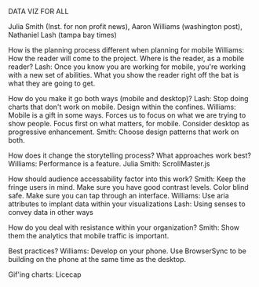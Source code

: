 DATA VIZ FOR ALL

Julia Smith (Inst. for non profit news), Aaron Williams (washington post), Nathaniel Lash (tampa bay times)

How is the planning process different when planning for mobile
Williams: How the reader will come to the project. Where is the reader, as a mobile reader?
Lash: Once you know you are working for mobile, you're working with a new set of abilities. What you show the reader right off the bat is what they are going to get.

How do you make it go both ways (mobile and desktop)?
Lash: Stop doing charts that don't work on mobile. Design within the confines.
Williams: Mobile is a gift in some ways. Forces us to focus on what we are trying to show people. Focus first on what matters, for mobile. Consider desktop as progressive enhancement.
Smith: Choose design patterns that work on both.

How does it change the storytelling process? What approaches work best?
Williams: Performance is a feature.
Julia Smith: ScrollMaster.js

How should audience accessability factor into this work?
Smith: Keep the fringe users in mind. Make sure you have good contrast levels. Color blind safe. Make sure you can tap through an interface.
Williams: Use aria attributes to implant data within your visualizations
Lash: Using senses to convey data in other ways

How do you deal with resistance within your organization?
Smith: Show them the analytics that mobile traffic is important.

Best practices?
Williams: Develop on your phone. Use BrowserSync to be building on the phone at the same time as the desktop.

Gif'ing charts: Licecap
